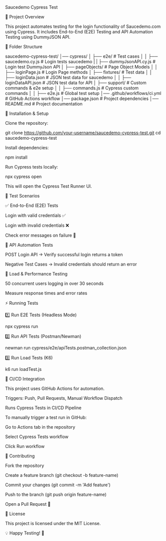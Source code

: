 Saucedemo Cypress Test

📌 Project Overview

This project automates testing for the login functionality of Saucedemo.com using Cypress. It includes End-to-End (E2E) Testing and API Automation Testing using DummyJSON API.

📂 Folder Structure

saucedemo-cypress-test/
│── cypress/
│ ├── e2e/ # Test cases
│ │ ├── saucedemo.cy.js # Login tests saucedemo
| | ├── dummyJsonAPI.cy.js # Login test DummyJson API
│ ├── pageObjects/ # Page Object Models
│ │ ├── loginPage.js # Login Page methods
│ ├── fixtures/ # Test data
│ │ ├── loginData.json # JSON test data for saucedemo
│ │ ├── loginDataAPI.json # JSON test data for API
│ ├── support/ # Custom commands & e2e setup
│ │ ├── commands.js # Cypress custom commands
│ │ ├── e2e.js # Global test setup
│── .github/workflows/ci.yml # GitHub Actions workflow
│── package.json # Project dependencies
│── README.md # Project documentation

🚀 Installation & Setup

Clone the repository:

git clone https://github.com/your-username/saucedemo-cypress-test.git
cd saucedemo-cypress-test

Install dependencies:

npm install

Run Cypress tests locally:

npx cypress open

This will open the Cypress Test Runner UI.

🧪 Test Scenarios

✅ End-to-End (E2E) Tests

Login with valid credentials ✅

Login with invalid credentials ❌

Check error messages on failure 🛑

🔗 API Automation Tests

POST Login API → Verify successful login returns a token

Negative Test Cases → Invalid credentials should return an error

🚦 Load & Performance Testing

50 concurrent users logging in over 30 seconds

Measure response times and error rates

⚡ Running Tests

1️⃣ Run E2E Tests (Headless Mode)

npx cypress run

2️⃣ Run API Tests (Postman/Newman)

newman run cypress/e2e/apiTests.postman_collection.json

3️⃣ Run Load Tests (K6)

k6 run loadTest.js

🔄 CI/CD Integration

This project uses GitHub Actions for automation.

Triggers: Push, Pull Requests, Manual Workflow Dispatch

Runs Cypress Tests in CI/CD Pipeline

To manually trigger a test run in GitHub:

Go to Actions tab in the repository

Select Cypress Tests workflow

Click Run workflow

🤝 Contributing

Fork the repository

Create a feature branch (git checkout -b feature-name)

Commit your changes (git commit -m 'Add feature')

Push to the branch (git push origin feature-name)

Open a Pull Request 🚀

📜 License

This project is licensed under the MIT License.

💡 Happy Testing! 🚀
